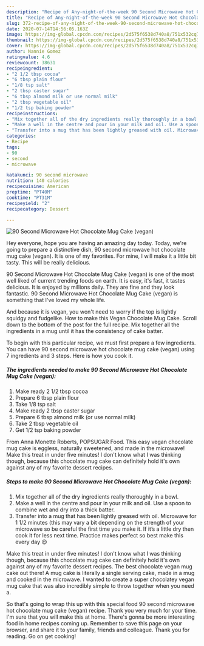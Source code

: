 ```yaml
---
description: "Recipe of Any-night-of-the-week 90 Second Microwave Hot Chocolate Mug Cake (vegan)"
title: "Recipe of Any-night-of-the-week 90 Second Microwave Hot Chocolate Mug Cake (vegan)"
slug: 372-recipe-of-any-night-of-the-week-90-second-microwave-hot-chocolate-mug-cake-vegan
date: 2020-07-14T14:56:05.163Z
image: https://img-global.cpcdn.com/recipes/2d575f6538d740a8/751x532cq70/90-second-microwave-hot-chocolate-mug-cake-vegan-recipe-main-photo.jpg
thumbnail: https://img-global.cpcdn.com/recipes/2d575f6538d740a8/751x532cq70/90-second-microwave-hot-chocolate-mug-cake-vegan-recipe-main-photo.jpg
cover: https://img-global.cpcdn.com/recipes/2d575f6538d740a8/751x532cq70/90-second-microwave-hot-chocolate-mug-cake-vegan-recipe-main-photo.jpg
author: Nannie Gomez
ratingvalue: 4.6
reviewcount: 38631
recipeingredient:
- "2 1/2 tbsp cocoa"
- "6 tbsp plain flour"
- "1/8 tsp salt"
- "2 tbsp caster sugar"
- "6 tbsp almond milk or use normal milk"
- "2 tbsp vegetable oil"
- "1/2 tsp baking powder"
recipeinstructions:
- "Mix together all of the dry ingredients really thoroughly in a bowl."
- "Make a well in the centre and pour in your milk and oil. Use a spoon to combine wet and dry into a thick batter."
- "Transfer into a mug that has been lightly greased with oil. Microwave for 1 1/2 minutes (this may vary a bit depending on the strength of your microwave so be careful the first time you make it. If it’s a little dry then cook it for less next time. Practice makes perfect so best make this every day 😉"
categories:
- Recipe
tags:
- 90
- second
- microwave

katakunci: 90 second microwave 
nutrition: 140 calories
recipecuisine: American
preptime: "PT40M"
cooktime: "PT31M"
recipeyield: "2"
recipecategory: Dessert

---
```



![90 Second Microwave Hot Chocolate Mug Cake (vegan)](https://img-global.cpcdn.com/recipes/2d575f6538d740a8/751x532cq70/90-second-microwave-hot-chocolate-mug-cake-vegan-recipe-main-photo.jpg)

Hey everyone, hope you are having an amazing day today. Today, we're going to prepare a distinctive dish, 90 second microwave hot chocolate mug cake (vegan). It is one of my favorites. For mine, I will make it a little bit tasty. This will be really delicious.

90 Second Microwave Hot Chocolate Mug Cake (vegan) is one of the most well liked of current trending foods on earth. It is easy, it's fast, it tastes delicious. It is enjoyed by millions daily. They are fine and they look fantastic. 90 Second Microwave Hot Chocolate Mug Cake (vegan) is something that I've loved my whole life.

And because it is vegan, you won&#39;t need to worry if the top is lightly squidgy and fudgelike. How to make this Vegan Chocolate Mug Cake. Scroll down to the bottom of the post for the full recipe. Mix together all the ingredients in a mug until it has the consistency of cake batter.


To begin with this particular recipe, we must first prepare a few ingredients. You can have 90 second microwave hot chocolate mug cake (vegan) using 7 ingredients and 3 steps. Here is how you cook it.

<!--inarticleads1-->

##### The ingredients needed to make 90 Second Microwave Hot Chocolate Mug Cake (vegan):

1. Make ready 2 1/2 tbsp cocoa
1. Prepare 6 tbsp plain flour
1. Take 1/8 tsp salt
1. Make ready 2 tbsp caster sugar
1. Prepare 6 tbsp almond milk (or use normal milk)
1. Take 2 tbsp vegetable oil
1. Get 1/2 tsp baking powder


From Anna Monette Roberts, POPSUGAR Food. This easy vegan chocolate mug cake is eggless, naturally sweetened, and made in the microwave! Make this treat in under five minutes! I don&#39;t know what I was thinking though, because this chocolate mug cake can definitely hold it&#39;s own against any of my favorite dessert recipes. 

<!--inarticleads2-->

##### Steps to make 90 Second Microwave Hot Chocolate Mug Cake (vegan):

1. Mix together all of the dry ingredients really thoroughly in a bowl.
1. Make a well in the centre and pour in your milk and oil. Use a spoon to combine wet and dry into a thick batter.
1. Transfer into a mug that has been lightly greased with oil. Microwave for 1 1/2 minutes (this may vary a bit depending on the strength of your microwave so be careful the first time you make it. If it’s a little dry then cook it for less next time. Practice makes perfect so best make this every day 😉


Make this treat in under five minutes! I don&#39;t know what I was thinking though, because this chocolate mug cake can definitely hold it&#39;s own against any of my favorite dessert recipes. The best chocolate vegan mug cake out there! A mug cake is literally a single serving cake, made in a mug and cooked in the microwave. I wanted to create a super chocolatey vegan mug cake that was also incredibly simple to throw together when you need a. 

So that's going to wrap this up with this special food 90 second microwave hot chocolate mug cake (vegan) recipe. Thank you very much for your time. I'm sure that you will make this at home. There's gonna be more interesting food in home recipes coming up. Remember to save this page on your browser, and share it to your family, friends and colleague. Thank you for reading. Go on get cooking!
